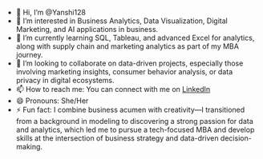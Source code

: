 - 👋 Hi, I’m @Yanshi128  
- 👀 I’m interested in Business Analytics, Data Visualization, Digital Marketing, and AI applications in business.  
- 🌱 I’m currently learning SQL, Tableau, and advanced Excel for analytics, along with supply chain and marketing analytics as part of my MBA journey.  
- 💞️ I’m looking to collaborate on data-driven projects, especially those involving marketing insights, consumer behavior analysis, or data privacy in digital ecosystems.  
- 📫 How to reach me: You can connect with me on [LinkedIn](www.linkedin.com/in/yanshi-dubey-b40644211)   
- 😄 Pronouns: She/Her  
- ⚡ Fun fact: I combine business acumen with creativity—I transitioned from a background in modeling to discovering a strong passion for data and analytics, which led me to pursue a tech-focused MBA and develop skills at the intersection of business strategy and data-driven decision-making.

<!---
Yanshi128/Yanshi128 is a ✨ special ✨ repository because its `README.md` (this file) appears on your GitHub profile.
You can click the Preview link to take a look at your changes.
--->
